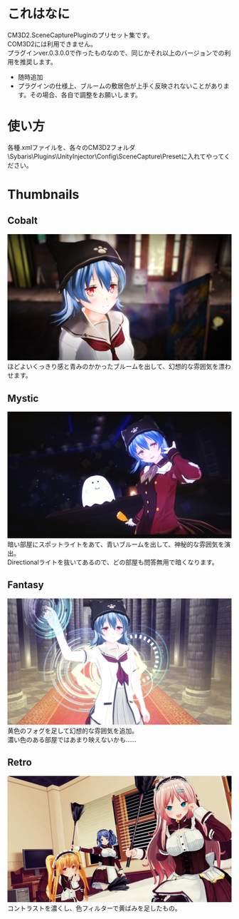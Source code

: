 # これはなに

CM3D2.SceneCapturePluginのプリセット集です。  
COM3D2には利用できません。  
プラグインver.0.3.0.0で作ったものなので、同じかそれ以上のバージョンでの利用を推奨します。  
* 随時追加
* プラグインの仕様上、ブルームの敷居色が上手く反映されないことがあります。その場合、各自で調整をお願いします。

# 使い方  
各種.xmlファイルを、各々のCM3D2フォルダ\Sybaris\Plugins\UnityInjector\Config\SceneCapture\Presetに入れてやってください。

# Thumbnails 

## Cobalt
![this](https://github.com/routehachi/r8_CM3D2_Mod/blob/master/CM3D2.SceneCapturePluginPreset/Cobalt.jpg "")
ほどよいくっきり感と青みのかかったブルームを出して、幻想的な雰囲気を漂わせます。

## Mystic
![this](https://github.com/routehachi/r8_CM3D2_Mod/blob/master/CM3D2.SceneCapturePluginPreset/Mystic.jpg "")
暗い部屋にスポットライトをあて、青いブルームを出して、神秘的な雰囲気を演出。  
Directionalライトを抜いてあるので、どの部屋も問答無用で暗くなります。

## Fantasy
![this](https://github.com/routehachi/r8_CM3D2_Mod/blob/master/CM3D2.SceneCapturePluginPreset/Fantasy.jpg "")
黄色のフォグを足して幻想的な雰囲気を追加。  
濃い色のある部屋ではあまり映えないかも……  

## Retro
![this](https://github.com/routehachi/r8_CM3D2_Mod/blob/master/CM3D2.SceneCapturePluginPreset/Retro.jpg "")
コントラストを濃くし、色フィルターで黄ばみを足したもの。
